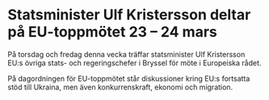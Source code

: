 # Statsminister Ulf Kristersson deltar på EU-toppmötet 23 – 24 mars

På torsdag och fredag denna vecka träffar statsminister Ulf Kristersson EU:s övriga stats- och regeringschefer i Bryssel för möte i Europeiska rådet.

På dagordningen för EU-toppmötet står diskussioner kring EU:s fortsatta stöd till Ukraina, men även konkurrenskraft, ekonomi och migration.
